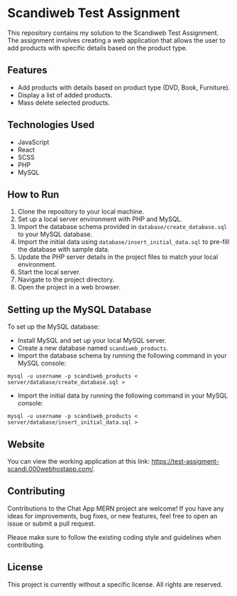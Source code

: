 # Scandiweb Test Assignment

This repository contains my solution to the Scandiweb Test Assignment. The assignment involves creating a web application that allows the user to add products with specific details based on the product type.

## Features

- Add products with details based on product type (DVD, Book, Furniture).
- Display a list of added products.
- Mass delete selected products.

## Technologies Used

- JavaScript
- React
- SCSS
- PHP
- MySQL

## How to Run

1. Clone the repository to your local machine.
2. Set up a local server environment with PHP and MySQL.
3. Import the database schema provided in `database/create_database.sql` to your MySQL database.
4. Import the initial data using `database/insert_initial_data.sql` to pre-fill the database with sample data.
5. Update the PHP server details in the project files to match your local environment.
6. Start the local server.
7. Navigate to the project directory.
8. Open the project in a web browser.

## Setting up the MySQL Database

To set up the MySQL database:

- Install MySQL and set up your local MySQL server.
- Create a new database named `scandiweb_products`.
- Import the database schema by running the following command in your MySQL console:

`mysql -u username -p scandiweb_products < server/database/create_database.sql > `

- Import the initial data by running the following command in your MySQL console:

`mysql -u username -p scandiweb_products < server/database/insert_initial_data.sql >`


## Website

You can view the working application at this link: https://test-assigment-scandi.000webhostapp.com/.

## Contributing

Contributions to the Chat App MERN project are welcome! If you have any ideas for improvements, bug fixes, or new features, feel free to open an issue or submit a pull request.

Please make sure to follow the existing coding style and guidelines when contributing.

## License

This project is currently without a specific license. All rights are reserved.
